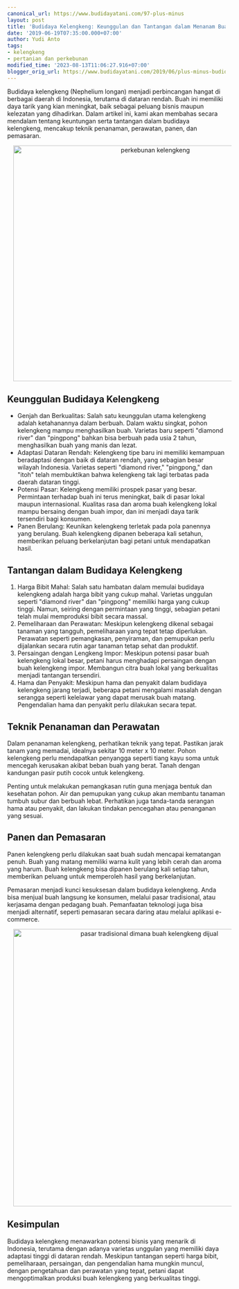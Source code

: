 ```yaml
---
canonical_url: https://www.budidayatani.com/97-plus-minus
layout: post
title: 'Budidaya Kelengkeng: Keunggulan dan Tantangan dalam Menanam Buah Lezat ini'
date: '2019-06-19T07:35:00.000+07:00'
author: Yudi Anto
tags:
- kelengkeng
- pertanian dan perkebunan
modified_time: '2023-08-13T11:06:27.916+07:00'
blogger_orig_url: https://www.budidayatani.com/2019/06/plus-minus-budidaya-kelengkeng.html
---
```


<p>Budidaya kelengkeng (Nephelium longan) menjadi perbincangan hangat di berbagai daerah di Indonesia, terutama di dataran rendah. Buah ini memiliki daya tarik yang kian meningkat, baik sebagai peluang bisnis maupun kelezatan yang dihadirkan. Dalam artikel ini, kami akan membahas secara mendalam tentang keuntungan serta tantangan dalam budidaya kelengkeng, mencakup teknik penanaman, perawatan, panen, dan pemasaran.</p><div class="separator" style="clear: both; text-align: center;"><a href="https://blogger.googleusercontent.com/img/b/R29vZ2xl/AVvXsEjADO1_fj5QpY-2At7CsAK5UPyw3Fhu1E7Iz6gBUkuxjYlcAZB6HfYbUdrpzxc5UUS62f8LNOhl6syqR_br-Ovr95B52QeSc4efpNu7aCVMubYPjhL1Br9Wb--xcq0iWkiUvi8ThvsmCJmwmNC0GhRHTsK44zCNh24AMF-ISH-fy_mNIEeNYrRvFOJ_bG_o/s707/lengkeng_707x600.jpg" imageanchor="1" style="margin-left: 1em; margin-right: 1em;"><img alt="perkebunan kelengkeng" border="0" data-original-height="600" data-original-width="707" height="544" src="https://blogger.googleusercontent.com/img/b/R29vZ2xl/AVvXsEjADO1_fj5QpY-2At7CsAK5UPyw3Fhu1E7Iz6gBUkuxjYlcAZB6HfYbUdrpzxc5UUS62f8LNOhl6syqR_br-Ovr95B52QeSc4efpNu7aCVMubYPjhL1Br9Wb--xcq0iWkiUvi8ThvsmCJmwmNC0GhRHTsK44zCNh24AMF-ISH-fy_mNIEeNYrRvFOJ_bG_o/w640-h544/lengkeng_707x600.jpg" width="640" /></a></div><h2>Keunggulan Budidaya Kelengkeng</h2><ul><li>Genjah dan Berkualitas: Salah satu keunggulan utama kelengkeng adalah ketahanannya dalam berbuah. Dalam waktu singkat, pohon kelengkeng mampu menghasilkan buah. Varietas baru seperti "diamond river" dan "pingpong" bahkan bisa berbuah pada usia 2 tahun, menghasilkan buah yang manis dan lezat.</li><li>Adaptasi Dataran Rendah: Kelengkeng tipe baru ini memiliki kemampuan beradaptasi dengan baik di dataran rendah, yang sebagian besar wilayah Indonesia. Varietas seperti "diamond river," "pingpong," dan "itoh" telah membuktikan bahwa kelengkeng tak lagi terbatas pada daerah dataran tinggi.</li><li>Potensi Pasar: Kelengkeng memiliki prospek pasar yang besar. Permintaan terhadap buah ini terus meningkat, baik di pasar lokal maupun internasional. Kualitas rasa dan aroma buah kelengkeng lokal mampu bersaing dengan buah impor, dan ini menjadi daya tarik tersendiri bagi konsumen.</li><li>Panen Berulang: Keunikan kelengkeng terletak pada pola panennya yang berulang. Buah kelengkeng dipanen beberapa kali setahun, memberikan peluang berkelanjutan bagi petani untuk mendapatkan hasil.</li></ul><h2>Tantangan dalam Budidaya Kelengkeng</h2><ol><li>Harga Bibit Mahal: Salah satu hambatan dalam memulai budidaya kelengkeng adalah harga bibit yang cukup mahal. Varietas unggulan seperti "diamond river" dan "pingpong" memiliki harga yang cukup tinggi. Namun, seiring dengan permintaan yang tinggi, sebagian petani telah mulai memproduksi bibit secara massal.</li><li>Pemeliharaan dan Perawatan: Meskipun kelengkeng dikenal sebagai tanaman yang tangguh, pemeliharaan yang tepat tetap diperlukan. Perawatan seperti pemangkasan, penyiraman, dan pemupukan perlu dijalankan secara rutin agar tanaman tetap sehat dan produktif.</li><li>Persaingan dengan Lengkeng Impor: Meskipun potensi pasar buah kelengkeng lokal besar, petani harus menghadapi persaingan dengan buah kelengkeng impor. Membangun citra buah lokal yang berkualitas menjadi tantangan tersendiri.</li><li>Hama dan Penyakit: Meskipun hama dan penyakit dalam budidaya kelengkeng jarang terjadi, beberapa petani mengalami masalah dengan serangga seperti kelelawar yang dapat merusak buah matang. Pengendalian hama dan penyakit perlu dilakukan secara tepat.</li></ol><h2>Teknik Penanaman dan Perawatan</h2><p>Dalam penanaman kelengkeng, perhatikan teknik yang tepat. Pastikan jarak tanam yang memadai, idealnya sekitar 10 meter x 10 meter. Pohon kelengkeng perlu mendapatkan penyangga seperti tiang kayu soma untuk mencegah kerusakan akibat beban buah yang berat. Tanah dengan kandungan pasir putih cocok untuk kelengkeng.</p><p>Penting untuk melakukan pemangkasan rutin guna menjaga bentuk dan kesehatan pohon. Air dan pemupukan yang cukup akan membantu tanaman tumbuh subur dan berbuah lebat. Perhatikan juga tanda-tanda serangan hama atau penyakit, dan lakukan tindakan pencegahan atau penanganan yang sesuai.</p><h2>Panen dan Pemasaran</h2><p>Panen kelengkeng perlu dilakukan saat buah sudah mencapai kematangan penuh. Buah yang matang memiliki warna kulit yang lebih cerah dan aroma yang harum. Buah kelengkeng bisa dipanen berulang kali setiap tahun, memberikan peluang untuk memperoleh hasil yang berkelanjutan.</p><p>Pemasaran menjadi kunci kesuksesan dalam budidaya kelengkeng. Anda bisa menjual buah langsung ke konsumen, melalui pasar tradisional, atau kerjasama dengan pedagang buah. Pemanfaatan teknologi juga bisa menjadi alternatif, seperti pemasaran secara daring atau melalui aplikasi e-commerce.</p><div class="separator" style="clear: both; text-align: center;"><a href="https://blogger.googleusercontent.com/img/b/R29vZ2xl/AVvXsEilVec3QyZRcLfvIZ4e2lFizo-yLx4uYgcgjD6RlWehEAk1ObT8R_5lcVHk-wV_xyUVS5TW_7gUuadjsyO3YXXGSFU74-vWCk_pTjL7Fwiyg5-NZEN4ku5jgx0Hh9kLB_N51qOsQDssIQCLHuGNL7RJMFeAjdj7u1WO7kygk3mygq20H6PsOihK3IsdoycK/s600/lengkeng_573x600.jpg" imageanchor="1" style="margin-left: 1em; margin-right: 1em;"><img alt="pasar tradisional dimana buah kelengkeng dijual" border="0" data-original-height="600" data-original-width="573" height="640" src="https://blogger.googleusercontent.com/img/b/R29vZ2xl/AVvXsEilVec3QyZRcLfvIZ4e2lFizo-yLx4uYgcgjD6RlWehEAk1ObT8R_5lcVHk-wV_xyUVS5TW_7gUuadjsyO3YXXGSFU74-vWCk_pTjL7Fwiyg5-NZEN4ku5jgx0Hh9kLB_N51qOsQDssIQCLHuGNL7RJMFeAjdj7u1WO7kygk3mygq20H6PsOihK3IsdoycK/w612-h640/lengkeng_573x600.jpg" width="612" /></a></div><h2>Kesimpulan</h2><p>Budidaya kelengkeng menawarkan potensi bisnis yang menarik di Indonesia, terutama dengan adanya varietas unggulan yang memiliki daya adaptasi tinggi di dataran rendah. Meskipun tantangan seperti harga bibit, pemeliharaan, persaingan, dan pengendalian hama mungkin muncul, dengan pengetahuan dan perawatan yang tepat, petani dapat mengoptimalkan produksi buah kelengkeng yang berkualitas tinggi.</p>